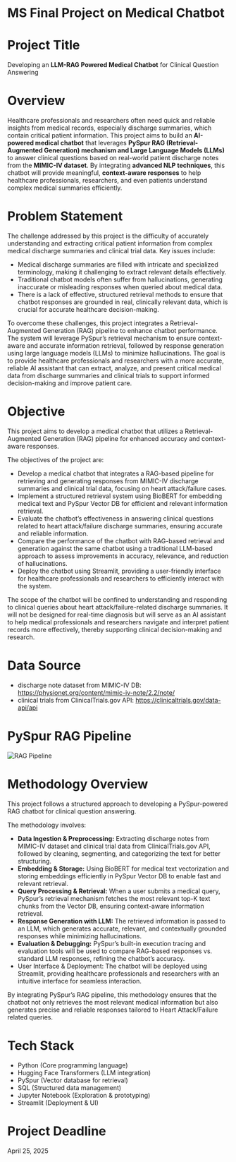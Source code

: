 # MS Final Project on Medical Chatbot

# Project Title

Developing an **LLM-RAG Powered Medical Chatbot** for Clinical Question Answering

# Overview

Healthcare professionals and researchers often need quick and reliable insights from medical records, especially discharge summaries, which contain critical patient information. This project aims to build an **AI-powered medical chatbot** that leverages **PySpur RAG (Retrieval-Augmented Generation) mechanism and Large Language Models (LLMs)** to answer clinical questions based on real-world patient discharge notes from the **MIMIC-IV dataset**. By integrating **advanced NLP techniques**, this chatbot will provide meaningful, **context-aware responses** to help healthcare professionals, researchers, and even patients understand complex medical summaries efficiently.

# Problem Statement

The challenge addressed by this project is the difficulty of accurately understanding and extracting critical patient information from complex medical discharge summaries and clinical trial data. Key issues include:
- Medical discharge summaries are filled with intricate and specialized terminology, making it challenging to extract relevant details effectively.
- Traditional chatbot models often suffer from hallucinations, generating inaccurate or misleading responses when queried about medical data.
- There is a lack of effective, structured retrieval methods to ensure that chatbot responses are grounded in real, clinically relevant data, which is crucial for accurate healthcare decision-making.
  
To overcome these challenges, this project integrates a Retrieval-Augmented Generation (RAG) pipeline to enhance chatbot performance. The system will leverage PySpur’s retrieval mechanism to ensure context-aware and accurate information retrieval, followed by response generation using large language models (LLMs) to minimize hallucinations. The goal is to provide healthcare professionals and researchers with a more accurate, reliable AI assistant that can extract, analyze, and present critical medical data from discharge summaries and clinical trials to support informed decision-making and improve patient care.


# Objective

This project aims to develop a medical chatbot that utilizes a Retrieval-Augmented Generation (RAG) pipeline for enhanced accuracy and context-aware responses. 

The objectives of the project are:
- Develop a medical chatbot that integrates a RAG-based pipeline for retrieving and generating responses from MIMIC-IV discharge summaries and clinical trial data, focusing on heart attack/failure cases.
- Implement a structured retrieval system using BioBERT for embedding medical text and PySpur Vector DB for efficient and relevant information retrieval.
- Evaluate the chatbot’s effectiveness in answering clinical questions related to heart attack/failure discharge summaries, ensuring accurate and reliable information.
- Compare the performance of the chatbot with RAG-based retrieval and generation against the same chatbot using a traditional LLM-based approach to assess improvements in accuracy, relevance, and reduction of hallucinations.
- Deploy the chatbot using Streamlit, providing a user-friendly interface for healthcare professionals and researchers to efficiently interact with the system.

The scope of the chatbot will be confined to understanding and responding to clinical queries about heart attack/failure-related discharge summaries. It will not be designed for real-time diagnosis but will serve as an AI assistant to help medical professionals and researchers navigate and interpret patient records more effectively, thereby supporting clinical decision-making and research.

# Data Source

- discharge note dataset from MIMIC-IV DB: https://physionet.org/content/mimic-iv-note/2.2/note/
- clinical trials from ClinicalTrials.gov API: https://clinicaltrials.gov/data-api/api

# PySpur RAG Pipeline

![RAG Pipeline](https://github.com/shibbir-ahmad24/MS-Final-Project-on-LLM-RAG-Powered-Medical-Chatbot/blob/main/Project-Workflow2.jpg)

# Methodology Overview

This project follows a structured approach to developing a PySpur-powered RAG chatbot for clinical question answering. 

The methodology involves:
- **Data Ingestion & Preprocessing:** Extracting discharge notes from MIMIC-IV dataset and clinical trial data from ClinicalTrials.gov API, followed by cleaning, segmenting, and categorizing the text for better structuring.
- **Embedding & Storage:** Using BioBERT for medical text vectorization and storing embeddings efficiently in PySpur Vector DB to enable fast and relevant retrieval.
- **Query Processing & Retrieval:** When a user submits a medical query, PySpur’s retrieval mechanism fetches the most relevant top-K text chunks from the Vector DB, ensuring context-aware information retrieval.
- **Response Generation with LLM:** The retrieved information is passed to an LLM, which generates accurate, relevant, and contextually grounded responses while minimizing hallucinations.
- **Evaluation & Debugging:** PySpur’s built-in execution tracing and evaluation tools will be used to compare RAG-based responses vs. standard LLM responses, refining the chatbot’s accuracy.
- User Interface & Deployment: The chatbot will be deployed using Streamlit, providing healthcare professionals and researchers with an intuitive interface for seamless interaction.

By integrating PySpur’s RAG pipeline, this methodology ensures that the chatbot not only retrieves the most relevant medical information but also generates precise and reliable responses tailored to Heart Attack/Failure related queries.

# Tech Stack

- Python (Core programming language)
- Hugging Face Transformers (LLM integration)
- PySpur (Vector database for retrieval)
- SQL (Structured data management)
- Jupyter Notebook (Exploration & prototyping)
- Streamlit (Deployment & UI)

# Project Deadline 

April 25, 2025
